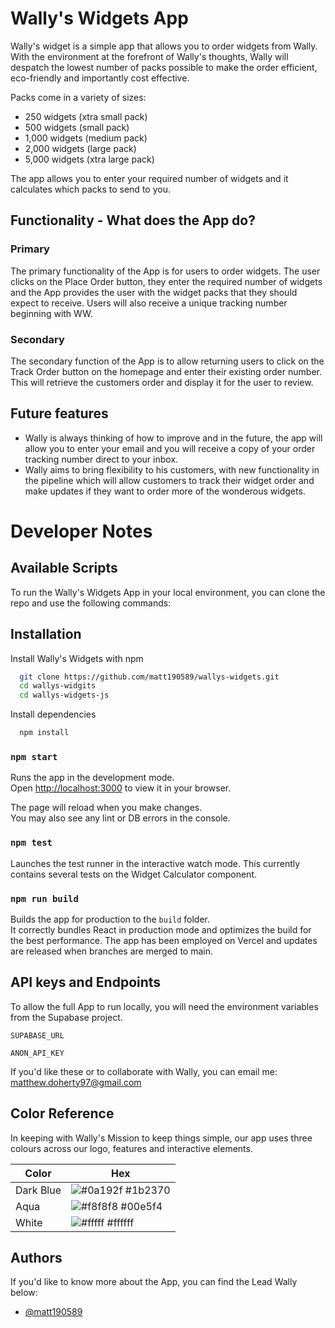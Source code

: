 # Wally's Widgets App

Wally's widget is a simple app that allows you to order widgets from Wally. With the environment at the forefront of Wally's thoughts, Wally will despatch the lowest number of packs possible to make the order efficient, eco-friendly and importantly cost effective.

Packs come in a variety of sizes:
- 250 widgets (xtra small pack)
- 500 widgets (small pack)
- 1,000 widgets (medium pack)
- 2,000 widgets (large pack)
- 5,000 widgets (xtra large pack)

The app allows you to enter your required number of widgets and it calculates which packs to send to you.

## Functionality - What does the App do?
### Primary 
The primary functionality of the App is for users to order widgets. The user clicks on the Place Order button, they enter the required number of widgets and the App provides the user with the widget packs that they should expect to receive. Users will also receive a unique tracking number beginning with WW.

### Secondary 
The secondary function of the App is to allow returning users to click on the Track Order button on the homepage and enter their existing order number. This will retrieve the customers order and display it for the user to review.



## Future features
- Wally is always thinking of how to improve and in the future, the app will allow you to enter your email and you will receive a copy of your order tracking number direct to your inbox.
- Wally aims to bring flexibility to his customers, with new functionality in the pipeline which will allow customers to track their widget order and make updates if they want to order more of the wonderous widgets.

# Developer Notes

## Available Scripts

To run the Wally's Widgets App in your local environment, you can clone the repo and use the following commands:

## Installation

Install Wally's Widgets with npm

```bash
  git clone https://github.com/matt190589/wallys-widgets.git
  cd wallys-widgits
  cd wallys-widgets-js
```

Install dependencies

```bash
  npm install
```

### `npm start`

Runs the app in the development mode.\
Open [http://localhost:3000](http://localhost:3000) to view it in your browser.

The page will reload when you make changes.\
You may also see any lint or DB errors in the console.

### `npm test`

Launches the test runner in the interactive watch mode. This currently contains several tests on the Widget Calculator component.

### `npm run build`

Builds the app for production to the `build` folder.\
It correctly bundles React in production mode and optimizes the build for the best performance. The app has been employed on Vercel and updates are released when branches are merged to main.

## API keys and Endpoints

To allow the full App to run locally, you will need the environment variables from the Supabase project. 

`SUPABASE_URL`

`ANON_API_KEY`

If you'd like these or to collaborate with Wally, you can email me: matthew.doherty97@gmail.com
## Color Reference

In keeping with Wally's Mission to keep things simple, our app uses three colours across our logo, features and interactive elements.

| Color             | Hex                                                                |
| ----------------- | ------------------------------------------------------------------ |
| Dark Blue | ![#0a192f](https://via.placeholder.com/10/1b2370?text=+) #1b2370 |
| Aqua | ![#f8f8f8](https://via.placeholder.com/10/00e5f4?text=+) #00e5f4 |
| White | ![#fffff](https://via.placeholder.com/10/ffffff?text=+) #ffffff |



## Authors

If you'd like to know more about the App, you can find the Lead Wally below:

- [@matt190589](https://www.github.com/matt190589)
